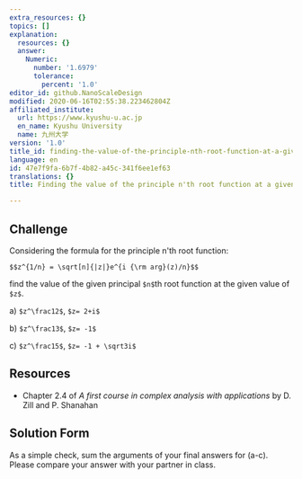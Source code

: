 ```yaml
---
extra_resources: {}
topics: []
explanation:
  resources: {}
  answer:
    Numeric:
      number: '1.6979'
      tolerance:
        percent: '1.0'
editor_id: github.NanoScaleDesign
modified: 2020-06-16T02:55:38.223462804Z
affiliated_institute:
  url: https://www.kyushu-u.ac.jp
  en_name: Kyushu University
  name: 九州大学
version: '1.0'
title_id: finding-the-value-of-the-principle-nth-root-function-at-a-given-value-of-z
language: en
id: 47e7f9fa-6b7f-4b82-a45c-341f6ee1ef63
translations: {}
title: Finding the value of the principle n'th root function at a given value of z

---
```


## Challenge

Considering the formula for the principle n'th root function:

`$$z^{1/n} = \sqrt[n]{|z|}e^{i {\rm arg}(z)/n}$$`

find the value of the given principal `$n$`th root function at the given value of `$z$`. 
    
a) `$z^\frac12$`, `$z= 2+i$`

b) `$z^\frac13$`, `$z= -1$` 

c) `$z^\frac15$`, `$z= -1 + \sqrt3i$`

    
## Resources
    
- Chapter 2.4 of *A first course in complex analysis with applications* by D. Zill and P. Shanahan


## Solution Form
As a simple check, sum the arguments of your final answers for (a-c).
Please compare your answer with your partner in class.

